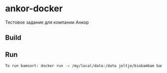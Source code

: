 # ankor-docker
Тестовое задание для компании Анкор

## Build

## Run

```bash
To run bamsort: docker run -v /my/local/data:/data jeltje/biobambam bamsort inputformat=sam level=1 inputthreads= outputthreads= calmdnm=1 calmdnmrecompindetonly=1 calmdnmreference=/data/ I=/data/<input.sam> O=data/<output.bam>
```
